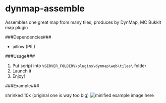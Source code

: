 dynmap-assemble
===============

Assembles one great map from many tiles, produces by DynMap, MC Bukkit map plugin

###Dependencies###

* pillow (PIL)

###Usage###

1. Put script into `%SERVER_FOLDER%\plugins\dynmap\web\tiles\` folder
2. Launch it
3. Enjoy!

###Example###

shrinked 10x (original one is way too big)
![minified example image here](https://cloud.githubusercontent.com/assets/5108025/23752237/884058de-04e5-11e7-92f6-ba12cdc4dbd3.png)
